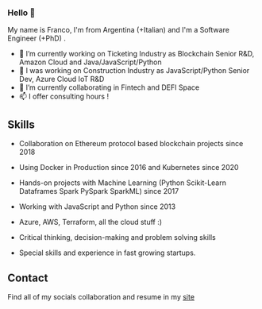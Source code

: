 ### Hello 👋

My name is Franco, I'm from Argentina (+Italian) and I'm a Software Engineer (+PhD) . 
- 🎫 I’m currently working on Ticketing Industry as Blockchain Senior R&D, Amazon Cloud and Java/JavaScript/Python
- 🔭 I was working on Construction Industry as JavaScript/Python Senior Dev, Azure Cloud IoT R&D
- 🌱 I’m currently collaborating in Fintech and DEFI Space
- 📫 I offer consulting hours !

## Skills

* Collaboration on Ethereum protocol based blockchain projects since 2018 
* Using Docker in Production since 2016 and Kubernetes since 2020
* Hands-on projects with Machine Learning (Python Scikit-Learn Dataframes Spark PySpark SparkML) since 2017
* Working with JavaScript and Python since 2013

* Azure, AWS, Terraform, all the cloud stuff :) 

* Critical thinking, decision-making and problem solving skills
* Special skills and experience in fast growing startups.

## Contact

Find all of my socials collaboration and resume in my [site](https://www.linkedin.com/in/franco-daniel-berdun/)
